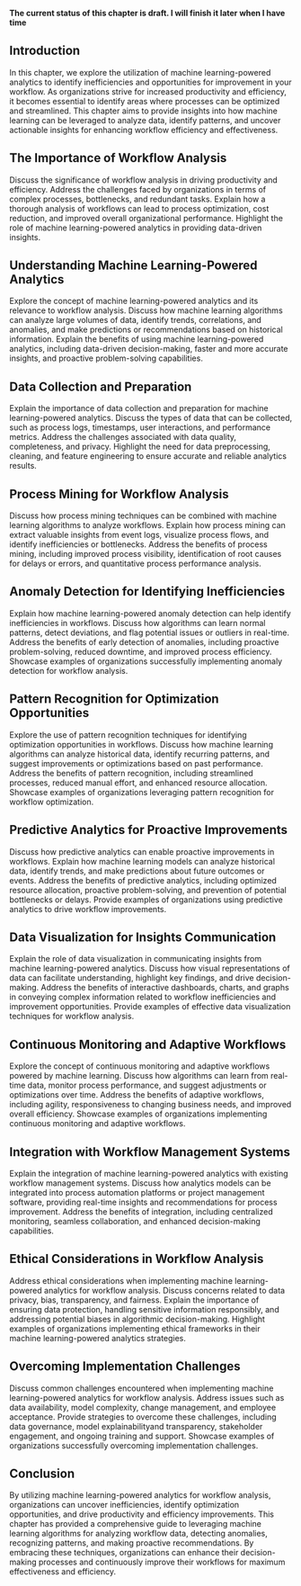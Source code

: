 **The current status of this chapter is draft. I will finish it later when I have time**

Introduction
------------

In this chapter, we explore the utilization of machine learning-powered analytics to identify inefficiencies and opportunities for improvement in your workflow. As organizations strive for increased productivity and efficiency, it becomes essential to identify areas where processes can be optimized and streamlined. This chapter aims to provide insights into how machine learning can be leveraged to analyze data, identify patterns, and uncover actionable insights for enhancing workflow efficiency and effectiveness.

The Importance of Workflow Analysis
-----------------------------------

Discuss the significance of workflow analysis in driving productivity and efficiency. Address the challenges faced by organizations in terms of complex processes, bottlenecks, and redundant tasks. Explain how a thorough analysis of workflows can lead to process optimization, cost reduction, and improved overall organizational performance. Highlight the role of machine learning-powered analytics in providing data-driven insights.

Understanding Machine Learning-Powered Analytics
------------------------------------------------

Explore the concept of machine learning-powered analytics and its relevance to workflow analysis. Discuss how machine learning algorithms can analyze large volumes of data, identify trends, correlations, and anomalies, and make predictions or recommendations based on historical information. Explain the benefits of using machine learning-powered analytics, including data-driven decision-making, faster and more accurate insights, and proactive problem-solving capabilities.

Data Collection and Preparation
-------------------------------

Explain the importance of data collection and preparation for machine learning-powered analytics. Discuss the types of data that can be collected, such as process logs, timestamps, user interactions, and performance metrics. Address the challenges associated with data quality, completeness, and privacy. Highlight the need for data preprocessing, cleaning, and feature engineering to ensure accurate and reliable analytics results.

Process Mining for Workflow Analysis
------------------------------------

Discuss how process mining techniques can be combined with machine learning algorithms to analyze workflows. Explain how process mining can extract valuable insights from event logs, visualize process flows, and identify inefficiencies or bottlenecks. Address the benefits of process mining, including improved process visibility, identification of root causes for delays or errors, and quantitative process performance analysis.

Anomaly Detection for Identifying Inefficiencies
------------------------------------------------

Explain how machine learning-powered anomaly detection can help identify inefficiencies in workflows. Discuss how algorithms can learn normal patterns, detect deviations, and flag potential issues or outliers in real-time. Address the benefits of early detection of anomalies, including proactive problem-solving, reduced downtime, and improved process efficiency. Showcase examples of organizations successfully implementing anomaly detection for workflow analysis.

Pattern Recognition for Optimization Opportunities
--------------------------------------------------

Explore the use of pattern recognition techniques for identifying optimization opportunities in workflows. Discuss how machine learning algorithms can analyze historical data, identify recurring patterns, and suggest improvements or optimizations based on past performance. Address the benefits of pattern recognition, including streamlined processes, reduced manual effort, and enhanced resource allocation. Showcase examples of organizations leveraging pattern recognition for workflow optimization.

Predictive Analytics for Proactive Improvements
-----------------------------------------------

Discuss how predictive analytics can enable proactive improvements in workflows. Explain how machine learning models can analyze historical data, identify trends, and make predictions about future outcomes or events. Address the benefits of predictive analytics, including optimized resource allocation, proactive problem-solving, and prevention of potential bottlenecks or delays. Provide examples of organizations using predictive analytics to drive workflow improvements.

Data Visualization for Insights Communication
---------------------------------------------

Explain the role of data visualization in communicating insights from machine learning-powered analytics. Discuss how visual representations of data can facilitate understanding, highlight key findings, and drive decision-making. Address the benefits of interactive dashboards, charts, and graphs in conveying complex information related to workflow inefficiencies and improvement opportunities. Provide examples of effective data visualization techniques for workflow analysis.

Continuous Monitoring and Adaptive Workflows
--------------------------------------------

Explore the concept of continuous monitoring and adaptive workflows powered by machine learning. Discuss how algorithms can learn from real-time data, monitor process performance, and suggest adjustments or optimizations over time. Address the benefits of adaptive workflows, including agility, responsiveness to changing business needs, and improved overall efficiency. Showcase examples of organizations implementing continuous monitoring and adaptive workflows.

Integration with Workflow Management Systems
--------------------------------------------

Explain the integration of machine learning-powered analytics with existing workflow management systems. Discuss how analytics models can be integrated into process automation platforms or project management software, providing real-time insights and recommendations for process improvement. Address the benefits of integration, including centralized monitoring, seamless collaboration, and enhanced decision-making capabilities.

Ethical Considerations in Workflow Analysis
-------------------------------------------

Address ethical considerations when implementing machine learning-powered analytics for workflow analysis. Discuss concerns related to data privacy, bias, transparency, and fairness. Explain the importance of ensuring data protection, handling sensitive information responsibly, and addressing potential biases in algorithmic decision-making. Highlight examples of organizations implementing ethical frameworks in their machine learning-powered analytics strategies.

Overcoming Implementation Challenges
------------------------------------

Discuss common challenges encountered when implementing machine learning-powered analytics for workflow analysis. Address issues such as data availability, model complexity, change management, and employee acceptance. Provide strategies to overcome these challenges, including data governance, model explainabilityand transparency, stakeholder engagement, and ongoing training and support. Showcase examples of organizations successfully overcoming implementation challenges.

Conclusion
----------

By utilizing machine learning-powered analytics for workflow analysis, organizations can uncover inefficiencies, identify optimization opportunities, and drive productivity and efficiency improvements. This chapter has provided a comprehensive guide to leveraging machine learning algorithms for analyzing workflow data, detecting anomalies, recognizing patterns, and making proactive recommendations. By embracing these techniques, organizations can enhance their decision-making processes and continuously improve their workflows for maximum effectiveness and efficiency.

